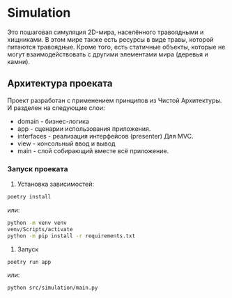 # Simulation
Это пошаговая симуляция 2D-мира, населённого травоядными и хищниками. В этом мире также есть ресурсы в виде травы, которой питаются травоядные. Кроме того, есть статичные объекты, которые не могут взаимодействовать с другими элементами мира (деревья и камни).

## Архитектура проеката
Проект разработан с применением принципов из Чистой Архитектуры.
И разделен на следующие слои:
  - domain - бизнес-логика
  - app - сценарии использования приложения.
  - interfaces - реализация интерфейсов (presenter) Для MVC.
  - view - консольный ввод и вывод
  - main - слой собирающий вместе всё приложение.

### Запуск проеката
1. Установка зависимостей:
```sh
poetry install
```
или:
```sh
python -m venv venv
venv/Scripts/activate
python -m pip install -r requirements.txt
```


1. Запуск
```sh
poetry run app
```
или:
```sh
python src/simulation/main.py
```
